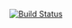 [![Build Status](https://travis-ci.org/gof2706/geometry3.svg?branch=master)](https://travis-ci.org/gof2706/geometry3)

